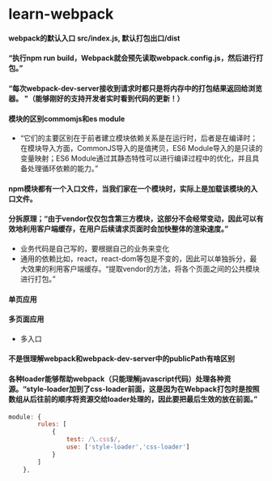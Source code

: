 # learn-webpack

#### webpack的默认入口 src/index.js, 默认打包出口/dist
#### “执行npm run build，Webpack就会预先读取webpack.config.js，然后进行打包。”
#### “每次webpack-dev-server接收到请求时都只是将内存中的打包结果返回给浏览器。 "（能够刚好的支持开发者实时看到代码的更新！）

#### 模块的区别commomjs和es module
- “它们的主要区别在于前者建立模块依赖关系是在运行时，后者是在编译时；在模块导入方面，CommonJS导入的是值拷贝，ES6 Module导入的是只读的变量映射；ES6 Module通过其静态特性可以进行编译过程中的优化，并且具备处理循环依赖的能力。”


#### npm模块都有一个入口文件，当我们家在一个模块时，实际上是加载该模块的入口文件。

#### 分拆原理；“由于vendor仅仅包含第三方模块，这部分不会经常变动，因此可以有效地利用客户端缓存，在用户后续请求页面时会加快整体的渲染速度。” 
- 业务代码是自己写的，要根据自己的业务来变化
- 通用的依赖比如，react，react-dom等包是不变的，因此可以单独拆分，最大效果的利用客户端缓存。“提取vendor的方法，将各个页面之间的公共模块进行打包。”

#### 单页应用
#### 多页面应用
- 多入口

#### 不是很理解webpack和webpack-dev-server中的publicPath有啥区别

#### 各种loader能够帮助webpack（只能理解javascript代码）处理各种资源。“style-loader加到了css-loader前面，这是因为在Webpack打包时是按照数组从后往前的顺序将资源交给loader处理的，因此要把最后生效的放在前面。”
```js
module: {
        rules: [
            {
                test: /\.css$/,
                use: ['style-loader','css-loader']
            }
        ]
    },
```